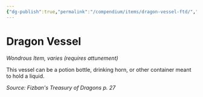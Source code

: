 ```yaml
---
{"dg-publish":true,"permalink":"/compendium/items/dragon-vessel-ftd/","tags":["compendium/src/5e/ftd","item/attunement/required","item/rarity/varies","item/wondrous"]}
---
```


# Dragon Vessel
*Wondrous Item, varies (requires attunement)*  


This vessel can be a potion bottle, drinking horn, or other container meant to hold a liquid.

*Source: Fizban's Treasury of Dragons p. 27*